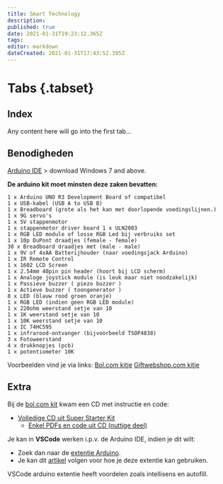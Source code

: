 ```yaml
---
title: Smart Technology
description: 
published: true
date: 2021-01-31T19:23:12.365Z
tags: 
editor: markdown
dateCreated: 2021-01-31T17:43:52.395Z
---
```


# Tabs {.tabset}
## Index

Any content here will go into the first tab...

## Benodigheden
[Arduino IDE](https://www.arduino.cc/en/software) > download Windows 7 and above.

**De arduino kit moet minsten deze zaken bevatten:**
```
1 x Arduino UNO R3 Development Board of compatibel
1 x USB-kabel (USB A to USB B)
1 x Breadboard (grote als het kan met doorlopende voedingslijnen.)
1 x 9G servo's
1 x 5V stappenmotor
1 x stappenmotor driver board 1 x ULN2003
1 x RGB LED module of losse RGB Led bij verbruiks set
1 x 10p DuPont draadjes (female - female)
30 x Breadboard draadjes met (male - male)
1 x 9V of 4xAA Batterijhouder (naar voedingsjack Arduino)
1 x IR Remote Control
1 x 1602 LCD Screen
1 x 2.54mm 40pin pin header (hoort bij LCD scherm)
1 x Analoge joystick module (is leuk maar niet noodzakelijk)
1 x Passieve buzzer ( piezo buzzer )
1 x Actieve buzzer ( toongenerator )
8 x LED (blauw rood groen oranje)
1 x RGB LED (indien geen RGB LED module)
1 x 220ohm weerstand setje van 10
1 x 1K weerstand setje van 10
1 x 10K weerstand setje van 10
1 x IC 74HC595
1 x infrarood-ontvanger (bijvoorbeeld TSOP4838)
3 x Fotoweerstand
4 x drukknopjes (pcb)
1 x potentiometer 10K
```
Voorbeelden vind je via links:
[Bol.com kitje](www.bol.com/nl/p/uigebreide-arduino-starter-kit-2020-uno-r3-atmega328-244-delig-in-plastic-opbergdoos/9200000123903330/?bltgh=pXGnry5KUlaK7Y4Zah1BmQ.1_15.24.ProductTitle)
[Giftwebshop.com kitje](https://www.giftwebshop.com/arduino-compatible-basis-starters-kit-limited-edition-2018-inclusief-gebruikersdocumentatie-engels-arduino-uno-r3-set-extra-compleet-geupgraded-board)

## Extra
Bij de [bol.com kit](www.bol.com/nl/p/uigebreide-arduino-starter-kit-2020-uno-r3-atmega328-244-delig-in-plastic-opbergdoos/9200000123903330/?bltgh=pXGnry5KUlaK7Y4Zah1BmQ.1_15.24.ProductTitle) kwam een CD met instructie en code:
- [Volledige CD uit Super Starter Kit](https://drive.google.com/file/d/1277gvZtldIbj_s6tyYcfgJWwbZpn7rTH/view?usp=sharing)
	- [Enkel PDFs en code uit CD (nuttige deel)](https://drive.google.com/file/d/1Mtces9IvOF1hp8Cz9RwuheB3AY3yMXRv/view?usp=sharing)
  
Je kan in **VSCode** werken i.p.v. de Arduino IDE, indien je dit wilt:
- Zoek dan naar de [extentie Arduino](https://marketplace.visualstudio.com/items?itemName=vsciot-vscode.vscode-arduino).
- Je kan dit [artikel](https://maker.pro/arduino/tutorial/how-to-use-visual-studio-code-for-arduino) volgen voor hoe je deze extentie kan gebruiken.

VSCode arduino extentie heeft voordelen zoals intellisens en autofill.